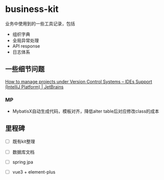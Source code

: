 # business-kit

业务中使用到的一些工具记录，包括
- 组织字典
- 全局异常处理
- API response
- 日志体系

## 一些细节问题

[How to manage projects under Version Control Systems – IDEs Support (IntelliJ Platform) | JetBrains](https://intellij-support.jetbrains.com/hc/en-us/articles/206544839-How-to-manage-projects-under-Version-Control-Systems)

### MP

- MybatisX自动生成代码，模板对齐，降低alter table后对应修改class的成本

## 里程碑

- [ ] 既有kit整理

- [ ] 数据库文档

- [ ] spring jpa

- [ ] vue3 + element-plus

  
